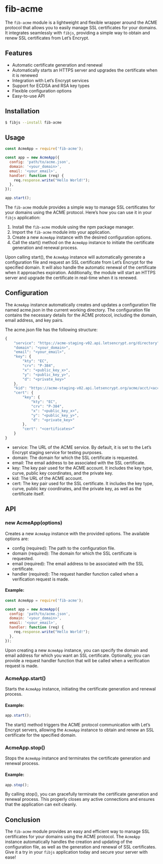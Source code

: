 fib-acme
================

The `fib-acme` module is a lightweight and flexible wrapper around the ACME protocol that allows you to easily manage SSL certificates for your domains. It integrates seamlessly with `fibjs`, providing a simple way to obtain and renew SSL certificates from Let’s Encrypt.

## Features

* Automatic certificate generation and renewal
* Automatically starts an HTTPS server and upgrades the certificate when it is renewed
* Integration with Let’s Encrypt services
* Support for ECDSA and RSA key types
* Flexible configuration options
* Easy-to-use API

## Installation

```sh
$ fibjs --install fib-acme
```

## Usage

```JavaScript
const AcmeApp = require('fib-acme');

const app = new AcmeApp({
  config: 'path/to/acme.json',
  domain: '<your_domain>',
  email: '<your_email>',
  handler: function (req) {
    req.response.write("Hello World!");
  },
});

app.start();
```

The `fib-acme` module provides a simple way to manage SSL certificates for your domains using the ACME protocol. Here’s how you can use it in your `fibjs` application:

1. Install the `fib-acme` module using the npm package manager.
2. Import the `fib-acme` module into your application.
3. Create a new `AcmeApp` instance with the desired configuration options.
4. Call the start() method on the `AcmeApp` instance to initiate the certificate generation and renewal process.

Upon calling start(), the `AcmeApp` instance will automatically generate a configuration file and request an SSL certificate from Let’s Encrypt for the specified domain. It will also handle the automatic renewal of the certificate when it approaches expiration. Additionally, the module will start an HTTPS server and upgrade the certificate in real-time when it is renewed.

## Configuration

The `AcmeApp` instance automatically creates and updates a configuration file named acme.json in the current working directory. The configuration file contains the necessary details for the ACME protocol, including the domain, email address, and key pairs.

The acme.json file has the following structure:

```JavaScript
{
    "service": "https://acme-staging-v02.api.letsencrypt.org/directory",
    "domain": "<your_domain>",
    "email": "<your_email>",
    "key": {
        "kty": "EC",
        "crv": "P-384",
        "x": "<public_key_x>",
        "y": "<public_key_y>",
        "d": "<private_key>"
    },
    "kid": "https://acme-staging-v02.api.letsencrypt.org/acme/acct/<account_id>",
    "cert": {
        "key": {
            "kty": "EC",
            "crv": "P-384",
            "x": "<public_key_x>",
            "y": "<public_key_y>",
            "d": "<private_key>"
        },
        "cert": "<certificates>“
    }
}
```

* service: The URL of the ACME service. By default, it is set to the Let’s Encrypt staging service for testing purposes.
* domain: The domain for which the SSL certificate is requested.
* email: The email address to be associated with the SSL certificate.
* key: The key pair used for the ACME account. It includes the key type, curve, public key coordinates, and the private key.
* kid: The URL of the ACME account.
* cert: The key pair used for the SSL certificate. It includes the key type, curve, public key coordinates, and the private key, as well as the certificate itself.

## API

### new AcmeApp(options)

Creates a new `AcmeApp` instance with the provided options. The available options are:

* config (required): The path to the configuration file.
* domain (required): The domain for which the SSL certificate is requested.
* email (required): The email address to be associated with the SSL certificate.
* handler (required): The request handler function called when a verification request is made.

#### Example:

```JavaScript
const AcmeApp = require('fib-acme');

const app = new AcmeApp({
  config: 'path/to/acme.json',
  domain: '<your_domain>',
  email: '<your_email>',
  handler: function (req) {
    req.response.write("Hello World!");
  },
});
```

Upon creating a new `AcmeApp` instance, you can specify the domain and email address for which you want an SSL certificate. Optionally, you can provide a request handler function that will be called when a verification request is made.

### AcmeApp.start()

Starts the `AcmeApp` instance, initiating the certificate generation and renewal process.

#### Example:

```JavaScript
app.start();
```

The start() method triggers the ACME protocol communication with Let’s Encrypt servers, allowing the `AcmeApp` instance to obtain and renew an SSL certificate for the specified domain.

### AcmeApp.stop()

Stops the `AcmeApp` instance and terminates the certificate generation and renewal process.

#### Example:

```JavaScript
app.stop();
```

By calling stop(), you can gracefully terminate the certificate generation and renewal process. This properly closes any active connections and ensures that the application can exit cleanly.

## Conclusion

The `fib-acme` module provides an easy and efficient way to manage SSL certificates for your domains using the ACME protocol. The `AcmeApp` instance automatically handles the creation and updating of the configuration file, as well as the generation and renewal of SSL certificates. Give it a try in your `fibjs` application today and secure your server with ease!